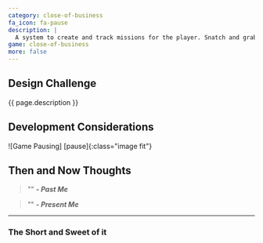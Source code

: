 ```yaml
---
category: close-of-business
fa_icon: fa-pause
description: |
  A system to create and track missions for the player. Snatch and grab missions, hunt and destroy missions, object planting, and escape missions. 
game: close-of-business
more: false
---
```


## Design Challenge

{{ page.description }}

## Development Considerations


![Game Pausing] [pause]{:class="image fit"}

<!--excerpt_end-->

## Then and Now Thoughts

> "" 
**_- Past Me_**

> ""
**_- Present Me_**

---

### The Short and Sweet of it
